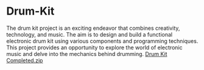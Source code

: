 # Drum-Kit
The drum kit project is an exciting endeavor that combines creativity, technology, and music. The aim is to design and build a functional electronic drum kit using various components and programming techniques. This project provides an opportunity to explore the world of electronic music and delve into the mechanics behind drumming.
[Drum Kit Completed.zip](https://github.com/Abhitech8code/Drum-Kit/files/11732829/Drum.Kit.Completed.zip)
